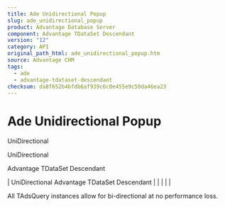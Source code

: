 ```yaml
---
title: Ade Unidirectional Popup
slug: ade_unidirectional_popup
product: Advantage Database Server
component: Advantage TDataSet Descendant
version: "12"
category: API
original_path_html: ade_unidirectional_popup.htm
source: Advantage CHM
tags:
  - ade
  - advantage-tdataset-descendant
checksum: da8f652b4bfdb6af939c6c0e455e9c50da46ea23
---
```


# Ade Unidirectional Popup

UniDirectional

UniDirectional

Advantage TDataSet Descendant

| UniDirectional  Advantage TDataSet Descendant |  |  |  |  |

All TAdsQuery instances allow for bi-directional at no performance loss.
